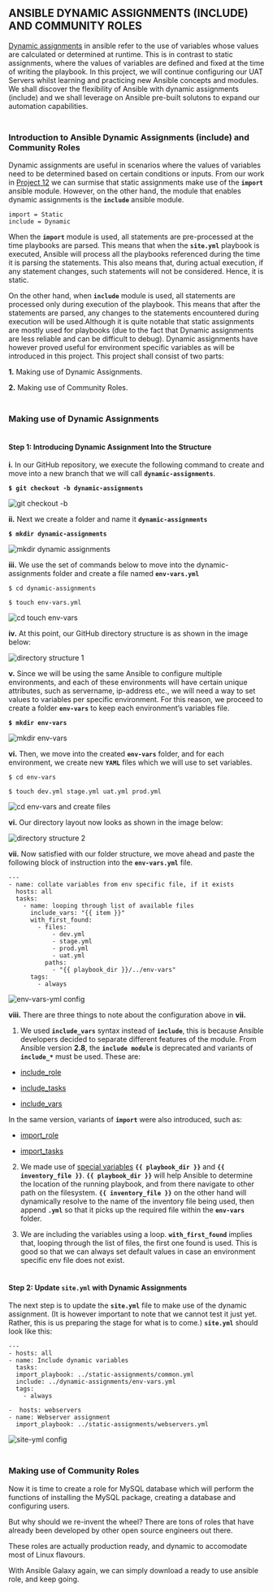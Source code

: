 ## ANSIBLE DYNAMIC ASSIGNMENTS (INCLUDE) AND COMMUNITY ROLES

[Dynamic assignments](https://docs.ansible.com/ansible/latest/playbook_guide/playbooks_reuse.html#includes-dynamic-re-use) in ansible refer to the use of variables whose values are calculated or determined at runtime. This is in contrast to static assignments, where the values of variables are defined and fixed at the time of writing the playbook. In this project, we will continue configuring our UAT Servers whilst learning and practicing new Ansible concepts and modules. We shall discover the flexibility of Ansible with dynamic assignments (include) and  we shall leverage on Ansible pre-built solutons to expand our automation capabilities.

### <br>Introduction to Ansible Dynamic Assignments (include) and Community Roles<br/>

Dynamic assignments are useful in scenarios where the values of variables need to be determined based on certain conditions or inputs. From our work in [Project 12](https://github.com/QBDev0ps/DevOps-Cloud-projects/blob/main/Project12.md) we can surmise that static assignments make use of the **`import`** ansible module. However, on the other hand, the module that enables dynamic assignments is the **`include`** ansible module.

```
import = Static
include = Dynamic
```

When the **`import`** module is used, all statements are pre-processed at the time playbooks are parsed. This means that when the **`site.yml`** playbook is executed, Ansible will process all the playbooks referenced during the time it is parsing the statements. This also means that, during actual execution, if any statement changes, such statements will not be considered. Hence, it is static.

On the other hand, when **`include`** module is used, all statements are processed only during execution of the playbook. This means that after the statements are parsed, any changes to the statements encountered during execution will be used.Although it is quite notable that static assignments are mostly used for playbooks (due to the fact that Dynamic assignments are less reliable and can be difficult to debug). Dynamic assignments have however proved useful for environment specific variables as will be introduced in this project. This project shall consist of two parts:

**1.** Making use of Dynamic Assignments.

**2.** Making use of Community Roles.

### <br>Making use of Dynamic Assignments<br/>

#### <br>Step 1: Introducing Dynamic Assignment Into the Structure<br/>

**i.** In our GitHub repository, we execute the following command to create and move into a new branch that we will call **`dynamic-assignments`**.

**`$ git checkout -b dynamic-assignments`**

![git checkout -b](https://github.com/QBDev0ps/DevOps-Cloud-projects/assets/140855364/8da27569-6e77-4652-9439-0f970b4135f4)

**ii.** Next we create a folder and name it **`dynamic-assignments`**

**`$ mkdir dynamic-assignments`**

![mkdir dynamic assignments](https://github.com/QBDev0ps/DevOps-Cloud-projects/assets/140855364/075643a0-5b53-48ef-a951-00ce266c5fb6)

**iii.** We use the set of commands below to move into the dynamic-assignments folder and create a file named **`env-vars.yml`**

```
$ cd dynamic-assignments

$ touch env-vars.yml
```

![cd touch env-vars](https://github.com/QBDev0ps/DevOps-Cloud-projects/assets/140855364/49eea68b-0195-497f-8240-176b35354bcc)

**iv.** At this point, our GitHub directory structure is as shown in the image below:

![directory structure 1](https://github.com/QBDev0ps/DevOps-Cloud-projects/assets/140855364/af3e864d-ac1f-4074-afb6-a20ed5936b1c)

**v.** Since we will be using the same Ansible to configure multiple environments, and each of these environments will have certain unique attributes, such as servername, ip-address etc., we will need a way to set values to variables per specific environment. For this reason, we proceed to create a folder **`env-vars`** to keep each environment’s variables file.

**`$ mkdir env-vars`**

![mkdir env-vars](https://github.com/QBDev0ps/DevOps-Cloud-projects/assets/140855364/43692f09-2d1f-438e-80dc-cacc2d5f2fac)

**vi.** Then, we move into the created **`env-vars`** folder, and for each environment, we create new **`YAML`** files which we will use to set variables.

```
$ cd env-vars

$ touch dev.yml stage.yml uat.yml prod.yml
```

![cd env-vars and create files](https://github.com/QBDev0ps/DevOps-Cloud-projects/assets/140855364/00de21e8-3e20-4fdc-ab9e-712a0a099c91)

**vi.** Our directory layout now looks as shown in the image below:

![directory structure 2](https://github.com/QBDev0ps/DevOps-Cloud-projects/assets/140855364/e97bad3a-856d-47fe-9049-50a67396e8d1)

**vii.** Now satisfied with our folder structure, we move ahead and paste the following block of instruction into the **`env-vars.yml`** file.

```
---
- name: collate variables from env specific file, if it exists
  hosts: all
  tasks:
    - name: looping through list of available files
      include_vars: "{{ item }}"
      with_first_found:
        - files:
            - dev.yml
            - stage.yml
            - prod.yml
            - uat.yml
          paths:
            - "{{ playbook_dir }}/../env-vars"
      tags:
        - always
```

![env-vars-yml config](https://github.com/QBDev0ps/DevOps-Cloud-projects/assets/140855364/f251f135-e39a-4ba6-8b02-d9db467fef96)

**viii.** There are three things to note about the configuration above in **vii.**

1. We used **`include_vars`** syntax instead of **`include`**, this is because Ansible developers decided to separate different features of the module. From Ansible version **2.8**, the **`include module`** is deprecated and variants of **`include_*`** must be used. These are:

+ [include_role](https://docs.ansible.com/ansible/latest/collections/ansible/builtin/include_role_module.html#include-role-module)
  
+ [include_tasks](https://docs.ansible.com/ansible/latest/collections/ansible/builtin/include_tasks_module.html#include-tasks-module)
  
+ [include_vars](https://docs.ansible.com/ansible/latest/collections/ansible/builtin/include_vars_module.html#include-vars-module)

  
In the same version, variants of **`import`** were also introduced, such as:

+ [import_role](https://docs.ansible.com/ansible/latest/collections/ansible/builtin/import_role_module.html#import-role-module)
  
+ [import_tasks](https://docs.ansible.com/ansible/latest/collections/ansible/builtin/import_tasks_module.html#import-tasks-module)
  
2. We made use of [special variables](https://docs.ansible.com/ansible/latest/reference_appendices/special_variables.html) **`{{ playbook_dir }}`** and **`{{ inventory_file }}`**. **`{{ playbook_dir }}`** will help Ansible to determine the location of the running playbook, and from there navigate to other path on the filesystem. **`{{ inventory_file }}`** on the other hand will dynamically resolve to the name of the inventory file being used, then append **`.yml`** so that it picks up the required file within the **`env-vars`** folder.

3. We are including the variables using a loop. **`with_first_found`** implies that, looping through the list of files, the first one found is used. This is good so that we can always set default values in case an environment specific env file does not exist.

#### <br>Step 2: Update `site.yml` with Dynamic Assignments<br/>

The next step is to update the **`site.yml`** file to make use of the dynamic assignment. (It is however important to note that we cannot test it just yet. Rather, this is us preparing the stage for what is to come.) **`site.yml`** should look like this:

```
---
- hosts: all
- name: Include dynamic variables 
  tasks:
  import_playbook: ../static-assignments/common.yml 
  include: ../dynamic-assignments/env-vars.yml
  tags:
    - always

-  hosts: webservers
- name: Webserver assignment
  import_playbook: ../static-assignments/webservers.yml
```

![site-yml config](https://github.com/QBDev0ps/DevOps-Cloud-projects/assets/140855364/0e49a73d-e805-4f00-b778-1f5a58ef01d2)

### <br>Making use of Community Roles<br/>

Now it is time to create a role for MySQL database which will perform the functions of installing the MySQL package, creating a database and configuring users.

But why should we re-invent the wheel? There are tons of roles that have already been developed by other open source engineers out there.

These roles are actually production ready, and dynamic to accomodate most of Linux flavours.

With Ansible Galaxy again, we can simply download a ready to use ansible role, and keep going.
